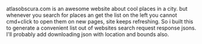 atlasobscura.com is an awesome website about cool places in a city. but whenever you search for places an get the list on the left you cannot cmd+click to open them on new pages, site keeps refreshing. So i built this to generate a convenient list out of websites search request response jsons. I'll probably add downloading json with location and bounds also.
